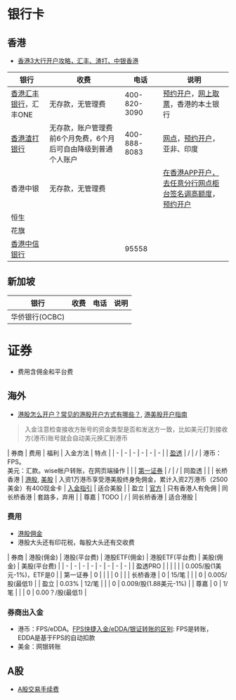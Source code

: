 # 银行卡
## 香港
* [香港3大行开户攻略，汇丰、渣打、中银香港](https://xueqiu.com/9412416723/297513177)

| 银行 | 收费 | 电话 | 说明 |
| - | - | - | - |
| [香港汇丰银行](https://www.hsbc.com.cn/)，汇丰ONE | 无存款，无管理费 | 400-820-3090 | [预约开户](https://forms.hsbc.com.hk/zh-hk/forms/make-appointment/)，[网上取票](https://www.eticketing.hsbc.com.hk/Ticket/Index/SC)，香港的本土银行 |
| [香港渣打银行](https://www.sc.com/hk/zh/) | 无存款，账户管理费前6个月免费，6个月后可自由降级到普通个人账户 | 400-888-8083 | [网点](https://www.sc.com/hk/zh/atm-branch-locator/)，[预约开户](https://www.sc.com/hk/zh/gba/china-mobile-account-opening/)，亚非、印度 |
| 香港中银 | 无存款，无管理费 |  | [在香港APP开户，去任意分行网点柜台签名调高额度](https://zhuanlan.zhihu.com/p/690325575)，[预约开户](https://www.bochk.com/sc/contact/online/hkpaccountopen.html) |
| 恒生 |  |  |  |
| 花旗 |  |  |  |
| [香港中信银行](https://www.cncbinternational.com/) |  | 95558 |  |

## 新加坡
| 银行 | 收费 | 电话 | 说明 |
| - | - | - | - |
| 华侨银行(OCBC) |  |  |  |

# 证券
* 费用含佣金和平台费

## 海外
* [港股怎么开户？常见的港股开户方式有哪些？](https://xueqiu.com/2688347802/204415877), [港美股开户指南](https://www.mg21.com/kaihu2024.html)
> 入金注意检查接收方账号的资金类型是否和发送方一致，比如美元打到接收方(港币)账号就会自动美元换汇到港币

| 券商 | 费用 | 福利 | 入金方法 | 特点 |
| - | - | - | - | - | - |
| [盈透](https://www.interactivebrokers.com/) | / | / | 港币：FPS。<br>美元：汇款。wise帐户转账，在网页端操作 |  |
| [第一证券](https://www.firstrade.com/) | / | / | 同盈透 |  |
| 长桥香港 | [港股](https://support.longbridgehk.com/topics/1dc1l7t/1ccyl0x), [美股](https://support.longbridgehk.com/topics/1dc1l7t/2yucafb) | 入资1万港币享受港美股终身免佣金，累计入资2万港币（2500美金）有400现金卡 | [入金指引](https://support.longbridgehk.com/topics/4jvueun/41fajdm?locale=zh-CN) | 适合美股 |
| 盈立 | [官方](https://www.usmart.hk/zh-cn/charges) | 只有香港人有免佣 | 同长桥香港 | 套路多，弃用 |
| 尊嘉 | TODO | / | 同长桥香港 | 适合港股 |

### 费用
* [港股佣金](https://www.zhihu.com/question/382642027)
* 港股大头还有印花税，每股大头还有交收费

| 券商 | 港股(佣金) | 港股(平台费) | 港股ETF(佣金) | 港股ETF(平台费) | 美股(佣金) | 美股(平台费) |
| - | - | - | - | - | - | - | - |
| 盈透PRO |  |  |  |  |  | 0.005/股(1美元-1%)，ETF是0 |
| 第一证券 | 0 |  |  |  | 0 |  |
| 长桥香港 | 0 | 15/笔 |  |  | 0 | 0.005/股(最低1) |
| 盈立 | 0.03% | 12/笔  |  |  | 0 | 0.009/股(1.88美元-1%) |
| 尊嘉 | 0 | 1/笔  |  |  | 0 | 0.00？/股(最低1) |

### 券商出入金
* 港币：FPS/eDDA。[FPS快捷入金/eDDA/银证转账的区别](https://xueqiu.com/1532246163/158421767): FPS是转账，EDDA是基于FPS的自动扣款
* 美金：网银转账

## A股
* [A股交易手续费](https://zhuanlan.zhihu.com/p/661948622)